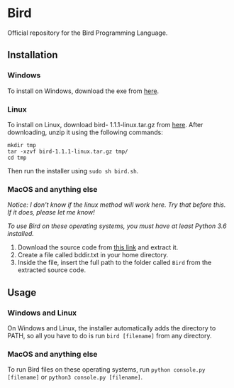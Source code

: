 # Bird
Official repository for the Bird Programming Language.
## Installation
### Windows
To install on Windows, download the exe from [here](https://github.com/mathstar13/Bird/releases/tag/v1.1.1).
### Linux
To install on Linux, download bird- 1.1.1-linux.tar.gz from [here](https://github.com/mathstar13/Bird/releases/tag/v1.1.1).
After downloading, unzip it using the following commands:
```
mkdir tmp
tar -xzvf bird-1.1.1-linux.tar.gz tmp/
cd tmp
```
Then run the installer using `sudo sh bird.sh`.
### MacOS and anything else
*Notice: I don't know if the linux method will work here. Try that before this. If it does, please let me know!*

*To use Bird on these operating systems, you must have at least Python 3.6 installed.*

1. Download the source code from [this link](https://github.com/mathstar13/Bird/releases/tag/v1.1.1) and extract it.
2. Create a file called bddir.txt in your home directory.
3. Inside the file, insert the full path to the folder called `Bird` from the extracted source code.
## Usage
### Windows and Linux
On Windows and Linux, the installer automatically adds the directory to PATH, so all you have to do is run `bird [filename]` from any directory.
### MacOS and anything else
To run Bird files on these operating systems, run `python console.py [filename]` or `python3 console.py [filename]`.

